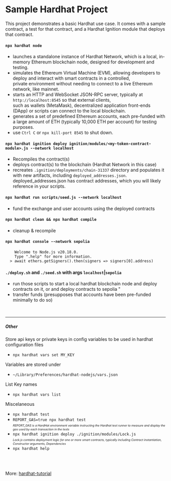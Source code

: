 # Sample Hardhat Project

This project demonstrates a basic Hardhat use case. It comes with a sample contract, a test for that contract, and a Hardhat Ignition module that deploys that contract.


#### `npx hardhat node`

* launches a standalone instance of Hardhat Network, which is a local, in-memory Ethereum blockchain node, designed for development and testing.
* simulates the Ethereum Virtual Machine (EVM), allowing developers to deploy and interact with smart contracts in a controlled, <br>
  private environment without needing to connect to a live Ethereum network, like mainnet.
* starts an HTTP and WebSocket JSON-RPC server, typically at `http://localhost:8545` so that external clients, <br>
  such as wallets (MetaMask), decentralized application front-ends (DApp) or scripts can connect to the local blockchain.
* generates a set of predefined Ethereum accounts, each pre-funded with a large amount of ETH (typically 10,000 ETH per account) for testing purposes.
* use `Ctrl C`  or `npx kill-port 8545` to shut down.

#### `npx hardhat ignition deploy ignition/modules/<my-token-contract-module>.js --network localhost`
* Recompiles the contract(s)
* deploys contract(s) to the blockchain (Hardhat Network in this case)
* recreates `.ignition/deployments/chain-31337` directory and populates it with new artifacts, including `deployed_addresses.json`. <br>
  deployed_addresses.json has contract addresses, which you will likely reference in your scripts.

#### `npx hardhat run scripts/seed.js --network localhost`
* fund the exchange and user accounts using the deployed contracts

#### `npx hardhat clean && npx hardhat compile`
* cleanup & recompile

#### `npx hardhat console --network sepolia`
  ```
      Welcome to Node.js v20.18.0.
      Type ".help" for more information.
    > await ethers.getSigners().then(signers => signers[0].address)
  ```

#### `./deploy.sh` and `./seed.sh` with args `localhost`|`sepolia`
* run those scripts to start a local hardhat blockchain node and deploy contracts on it, or and deploy contracts to sepolia "
* transfer funds (presupposes that accounts have been pre-funded minimally to do so)

<br>

--- 


##### Other
Store api keys or private keys in config variables to be used in hardhat configuration files<br>
* `npx hardhat vars set MY_KEY`

Variables are stored under <br>
* `~/Library/Preferences/hardhat-nodejs/vars.json`

List Key names <br>
* `npx hardhat vars list`

 Miscelaneous
* `npx hardhat test`
* `REPORT_GAS=true npx hardhat test` <br>
   _<small style="font-size: 0.65em"> REPORT_GAS is a HardHat environment variable instructing the Hardhat test runner to measure and display the gas used by each transaction in the tests</small>_
* `npx hardhat ignition deploy ./ignition/modules/Lock.js`<br>
 _<small style="font-size: 0.65em">Lock.js contains deployment logic for one or more smart contracts, typically including Contract instantiation, Constructor arguments, Dependencies </small>_
* `npx hardhat help`


<br>
<br>

More: [hardhat-tutorial](https://hardhat.org/tutorial/deploying-to-a-live-network)


